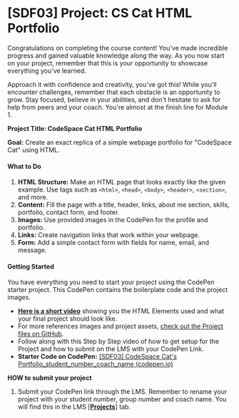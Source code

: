 # [SDF03] Project: CS Cat HTML Portfolio

Congratulations on completing the course content! You've made incredible progress and gained valuable knowledge along the way. As you now start on your project, remember that this is your opportunity to showcase everything you've learned. 

Approach it with confidence and creativity, you've got this! While you'll encounter challenges, remember that each obstacle is an opportunity to grow. Stay focused, believe in your abilities, and don't hesitate to ask for help from peers and your coach. You're almost at the finish line for Module 1.

**Project Title: CodeSpace Cat HTML Portfolio**

**Goal:** Create an exact replica of a simple webpage portfolio for "CodeSpace Cat" using HTML. 

#### What to Do

1. **HTML Structure:** Make an HTML page that looks exactly like the given example. Use tags such as `<html>`, `<head>`, `<body>`, `<header>`, `<section>`, and more.
2. **Content:** Fill the page with a title, header, links, about me section, skills, portfolio, contact form, and footer.
3. **Images:** Use provided images in the CodePen for the profile and portfolio.
4. **Links:** Create navigation links that work within your webpage.
5. **Form:** Add a simple contact form with fields for name, email, and message.
#### **Getting Started**

You have everything you need to start your project using the CodePen starter project. This CodePen contains the boilerplate code and the project images.

- **[Here is a short video](https://youtu.be/7JKLWHWeybQ?rel=0)** showing you the HTML Elements used and what your final project should look like. 
- For more references images and project assets, [check out the Project files on GitHub](https://github.com/CodeSpace-Academy/SDF03_Reference-Files/tree/main/reference%20images).
-  Follow along with this Step by Step video of how to get setup for the Project and how to submit on the LMS with your CodePen Link.
- **Starter Code on CodePen:** [[SDF03] CodeSpace Cat's Portfolio_student_number_coach_name (codepen.io)](https://codepen.io/codespace-academy/pen/jOJwdmO)

**HOW to submit your project**

1. Submit your CodePen link through the LMS. Remember to rename your project with your student number, group number and coach name. You will find this in the LMS [**[Projects](https://learn.codespace.co.za/projects)**] tab.


